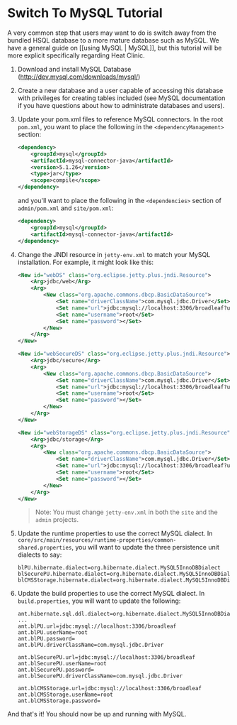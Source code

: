 # Switch To MySQL Tutorial

A very common step that users may want to do is switch away from the bundled HSQL database to a more mature database such as MySQL. We have a general guide on [[using MySQL | MySQL]], but this tutorial will be more explicit specifically regarding Heat Clinic.

1. Download and install MySQL Database (http://dev.mysql.com/downloads/mysql/)

2. Create a new database and a user capable of accessing this database with privileges for creating tables included (see MySQL documentation if you have questions about how to administrate databases and users).

3. Update your pom.xml files to reference MySQL connectors. In the root `pom.xml`, you want to place the following in the `<dependencyManagement>` section:

    ```xml
    <dependency>
        <groupId>mysql</groupId>
        <artifactId>mysql-connector-java</artifactId>
        <version>5.1.26</version>
        <type>jar</type>
        <scope>compile</scope>
    </dependency> 
    ```

    and you'll want to place the following in the `<dependencies>` section of `admin/pom.xml` and `site/pom.xml`:

    ```xml
    <dependency>
        <groupId>mysql</groupId>
        <artifactId>mysql-connector-java</artifactId>
    </dependency> 
    ```

4. Change the JNDI resource in `jetty-env.xml` to match your MySQL installation. For example, it might look like this:

    ```xml
    <New id="webDS" class="org.eclipse.jetty.plus.jndi.Resource">
        <Arg>jdbc/web</Arg>
        <Arg>
            <New class="org.apache.commons.dbcp.BasicDataSource">
                <Set name="driverClassName">com.mysql.jdbc.Driver</Set>
                <Set name="url">jdbc:mysql://localhost:3306/broadleaf?useUnicode=true&amp;characterEncoding=utf8</Set>
                <Set name="username">root</Set>
                <Set name="password"></Set>
            </New>
        </Arg>
    </New>

    <New id="webSecureDS" class="org.eclipse.jetty.plus.jndi.Resource">
        <Arg>jdbc/secure</Arg>
        <Arg>
            <New class="org.apache.commons.dbcp.BasicDataSource">
                <Set name="driverClassName">com.mysql.jdbc.Driver</Set>
                <Set name="url">jdbc:mysql://localhost:3306/broadleaf?useUnicode=true&amp;characterEncoding=utf8</Set>
                <Set name="username">root</Set>
                <Set name="password"></Set>
            </New>
        </Arg>
    </New>

    <New id="webStorageDS" class="org.eclipse.jetty.plus.jndi.Resource">
        <Arg>jdbc/storage</Arg>
        <Arg>
            <New class="org.apache.commons.dbcp.BasicDataSource">
                <Set name="driverClassName">com.mysql.jdbc.Driver</Set>
                <Set name="url">jdbc:mysql://localhost:3306/broadleaf?useUnicode=true&amp;characterEncoding=utf8</Set>
                <Set name="username">root</Set>
                <Set name="password"></Set>
            </New>
        </Arg>
    </New>
    ```
    > Note: You must change `jetty-env.xml` in both the `site` and the `admin` projects.

5. Update the runtime properties to use the correct MySQL dialect. In `core/src/main/resources/runtime-properties/common-shared.properties`, you will want to update the three persistence unit dialects to say:

    ```text
    blPU.hibernate.dialect=org.hibernate.dialect.MySQL5InnoDBDialect
    blSecurePU.hibernate.dialect=org.hibernate.dialect.MySQL5InnoDBDialect
    blCMSStorage.hibernate.dialect=org.hibernate.dialect.MySQL5InnoDBDialect
    ```

6. Update the build properties to use the correct MySQL dialect. In `build.properties`, you will want to update the following:

    ```text
    ant.hibernate.sql.ddl.dialect=org.hibernate.dialect.MySQL5InnoDBDialect
    ...
    ant.blPU.url=jdbc:mysql://localhost:3306/broadleaf
    ant.blPU.userName=root
    ant.blPU.password=
    ant.blPU.driverClassName=com.mysql.jdbc.Driver

    ant.blSecurePU.url=jdbc:mysql://localhost:3306/broadleaf
    ant.blSecurePU.userName=root
    ant.blSecurePU.password=
    ant.blSecurePU.driverClassName=com.mysql.jdbc.Driver

    ant.blCMSStorage.url=jdbc:mysql://localhost:3306/broadleaf
    ant.blCMSStorage.userName=root
    ant.blCMSStorage.password=
    ```
And that's it! You should now be up and running with MySQL.

